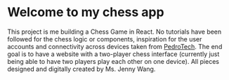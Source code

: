 # Welcome to my chess app
This project is me building a Chess Game in React. No tutorials have been followed for the chess logic or components, inspiration for the user accounts and connectivity across devices taken from [PedroTech](https://www.youtube.com/@PedroTechnologies).
The end goal is to have a website with a two-player chess interface (currently just being able to have two players play each other on one device).
All pieces designed and digitally created by Ms. Jenny Wang.
